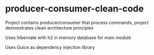 # producer-consumer-clean-code
Project contains producer/consumer that process commands, project demonstrates clean architecture principles

Uses hibernate with h2 in memory database for main module

Uses Guice as dependency injection library
